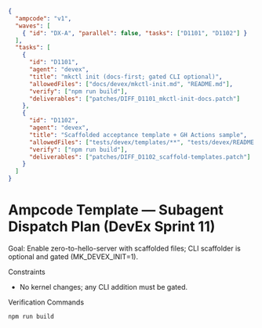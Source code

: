 ```json
{
  "ampcode": "v1",
  "waves": [
    { "id": "DX-A", "parallel": false, "tasks": ["D1101", "D1102"] }
  ],
  "tasks": [
    {
      "id": "D1101",
      "agent": "devex",
      "title": "mkctl init (docs-first; gated CLI optional)",
      "allowedFiles": ["docs/devex/mkctl-init.md", "README.md"],
      "verify": ["npm run build"],
      "deliverables": ["patches/DIFF_D1101_mkctl-init-docs.patch"]
    },
    {
      "id": "D1102",
      "agent": "devex",
      "title": "Scaffolded acceptance template + GH Actions sample",
      "allowedFiles": ["tests/devex/templates/**", "tests/devex/README.md"],
      "verify": ["npm run build"],
      "deliverables": ["patches/DIFF_D1102_scaffold-templates.patch"]
    }
  ]
}
```

# Ampcode Template — Subagent Dispatch Plan (DevEx Sprint 11)

Goal: Enable zero-to-hello-server with scaffolded files; CLI scaffolder is optional and gated (MK_DEVEX_INIT=1).

Constraints
- No kernel changes; any CLI addition must be gated.

Verification Commands
```bash
npm run build
```

